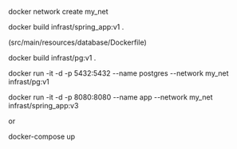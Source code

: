  
docker network create my_net

docker build infrast/spring_app:v1 .

(src/main/resources/database/Dockerfile)

docker build infrast/pg:v1 .

docker run -it -d -p 5432:5432 --name postgres --network my_net infrast/pg:v1

docker run -it -d -p 8080:8080 --name app --network my_net infrast/spring_app:v3

or 

docker-compose up
